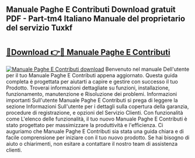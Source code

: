 ## Manuale Paghe E Contributi Download gratuit PDF - Part-tm4 Italiano Manuale del proprietario del servizio Tuxkf

# <h2><a href="http://dffdrre.blite.top/?on=Manuale+Paghe+E+Contributi">🔗Download 👉🔴 Manuale Paghe E Contributi</a></h2>

[![Manuale Paghe E Contributi download](https://i.imgur.com/lujVjoI.png)](http://dffdrre.blite.top/?on=Manuale+Paghe+E+Contributi)
Benvenuto nel manuale Dell'utente per il tuo Manuale Paghe E Contributi appena aggiornato. Questa guida completa è progettata per aiutarti a capire e gestire con successo il tuo Prodotto. Troverai informazioni dettagliate su funzioni, installazione, funzionamento, manutenzione e Risoluzione dei problemi. Informazioni importanti Sull'utente Manuale Paghe E Contributi si prega di leggere la sezione Informazioni Sull'utente per i dettagli sulla copertura della garanzia, procedure di registrazione, e opzioni del Servizio Clienti. Con funzionalità come L'elenco delle funzionalità, il tuo nuovo Manuale Paghe E Contributi è stato progettato per massimizzare la produttività e l'efficienza. Ci auguriamo che Manuale Paghe E Contributi sia stata una guida chiara e di facile comprensione per iniziare con il tuo nuovo prodotto. Se hai bisogno di aiuto o chiarimenti, non esitare a contattare il nostro team di assistenza clienti.
